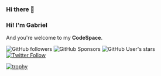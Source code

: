 ### Hi there 👋

<!--
**GabrielFemi/GabrielFemi** is a ✨ _special_ ✨ repository because its `README.md` (this file) appears on your GitHub profile.

Here are some ideas to get you started:

- 🔭 I’m currently working on ...
- 🌱 I’m currently learning ...
- 👯 I’m looking to collaborate on ...
- 🤔 I’m looking for help with ...
- 💬 Ask me about ...
- 📫 How to reach me: ...
- 😄 Pronouns: ...
- ⚡ Fun fact: ...
-->

### Hi! I'm **Gabriel**

And you're welcome to my **CodeSpace**.

![GitHub followers](https://img.shields.io/github/followers/GabrielFemi?style=social)
![GitHub Sponsors](https://img.shields.io/github/sponsors/GabrielFemi?style=social)
![GitHub User's stars](https://img.shields.io/github/stars/GabrielFemi?style=social)
[![Twitter Follow](https://img.shields.io/twitter/follow/humaneguy?style=social)](https://twitter.com/Gabr_Akins?ref_src=twsrc%5Etfw)

[![trophy](https://github-profile-trophy.vercel.app/?username=GabrielFemi&theme=onedark)](https://github.com/GabrielFemi)
